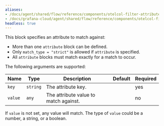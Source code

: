 ```yaml
---
aliases:
- /docs/agent/shared/flow/reference/components/otelcol-filter-attribute-block/
- /docs/grafana-cloud/agent/shared/flow/reference/components/otelcol-filter-attribute-block/
headless: true
---
```


This block specifies an attribute to match against:

* More than one `attribute` block can be defined.
* Only `match_type = "strict"` is allowed if `attribute` is specified.
* All `attribute` blocks must match exactly for a match to occur.

The following arguments are supported:

Name | Type | Description | Default | Required
---- | ---- | ----------- | ------- | --------
`key` | `string` | The attribute key. | | yes
`value` | `any` | The attribute value to match against. | | no

If `value` is not set, any value will match.
The type of `value` could be a number, a string, or a boolean.
